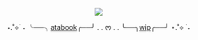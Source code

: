 
<div align=center> 
  
  ![](https://i.postimg.cc/tTDmfs43/IMG-7195.gif)
  </div>
<div align=center> 
  
⋆.˚⟡ ࣪ ˖ ╰──╮[atabook](https://reguri.atabook.org/)╭──╯ . . ᰔ  . . ╰──╮[wip](https://github.com/tennaism)╭──╯ ⋆.˚⟡ ࣪ ˖
  </div>
